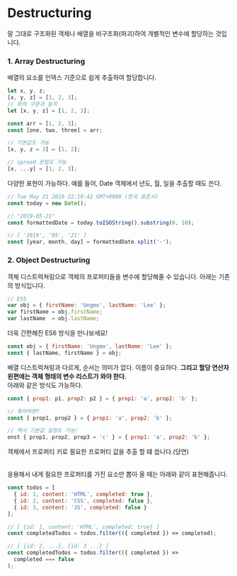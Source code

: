 # Destructuring
말 그대로 구조화된 객체나 배열을 비구조화(파괴)하여 개별적인 변수에 할당하는 것입니다.
### 1. Array Destructuring
배열의 요소를 인덱스 기준으로 쉽게 추출하여 할당합니다.
```js
let x, y, z;
[x, y, z] = [1, 2, 3];
// 위의 구문과 동치
let [x, y, z] = [1, 2, 3];

const arr = [1, 2, 3];
const [one, two, three] = arr;

// 기본값도 가능
[x, y, z = 3] = [1, 2];

// spread 문법도 가능
[x, ...y] = [1, 2, 3];
```
다양한 표현이 가능하다. 예를 들어, Date 객체에서 년도, 월, 일을 추출할 때도 쓴다.
```js
// Tue May 21 2019 22:19:42 GMT+0900 (한국 표준시)
const today = new Date(); 

// "2019-05-21"
const formattedDate = today.toISOString().substring(0, 10); 

// [ '2019', '05', '21' ]
const [year, month, day] = formattedDate.split('-');
```
### 2. Object Destructuring
객체 디스트럭쳐링으로 객체의 프로퍼티들을 변수에 할당해줄 수 있습니다. 아래는 기존의 방식입니다.
```js
// ES5
var obj = { firstName: 'Ungmo', lastName: 'Lee' };
var firstName = obj.firstName;
var lastName  = obj.lastName;
```
더욱 간편해진 ES6 방식을 만나보세요!
```js
const obj = { firstName: 'Ungmo', lastName: 'Lee' };
const { lastName, firstName } = obj;
```
배열 디스트럭쳐링과 다르게, 순서는 의미가 없다. 이름이 중요하다. **그리고 할당 연산자 왼편에는 객체 형태의 변수 리스트가 와야 한다.** <br>
아래와 같은 방식도 가능하다.

```js
const { prop1: p1, prop2: p2 } = { prop1: 'a', prop2: 'b' };

// 축약하면?
const { prop1, prop2 } = { prop1: 'a', prop2: 'b' };

// 역시 기본값 설정도 가능!
onst { prop1, prop2, prop3 = 'c' } = { prop1: 'a', prop2: 'b' };
```
객체에서 프로퍼티 키로 필요한 프로퍼티 값을 추출 할 떄 씁니다.(당연) <br> <br>

응용해서 내게 필요한 프로퍼티를 가진 요소만 뽑아 올 때는 아래와 같이 표현해줍니다.
```js
const todos = [
  { id: 1, content: 'HTML', completed: true },
  { id: 2, content: 'CSS', completed: false },
  { id: 3, content: 'JS', completed: false }
];

// [ {id: 1, content: 'HTML', completed: true} ]
const completedTodos = todos.filter(({ completed }) => completed);

// [ {id: 2, ...}, {id: 3 ...} ]
const completedTodos = todos.filter(({ completed }) => 
  completed === false
);
```
